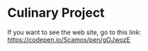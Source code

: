 # Culinary Project
If you want to see the web site, go to this link: https://codepen.io/Scamos/pen/gOJwozE
